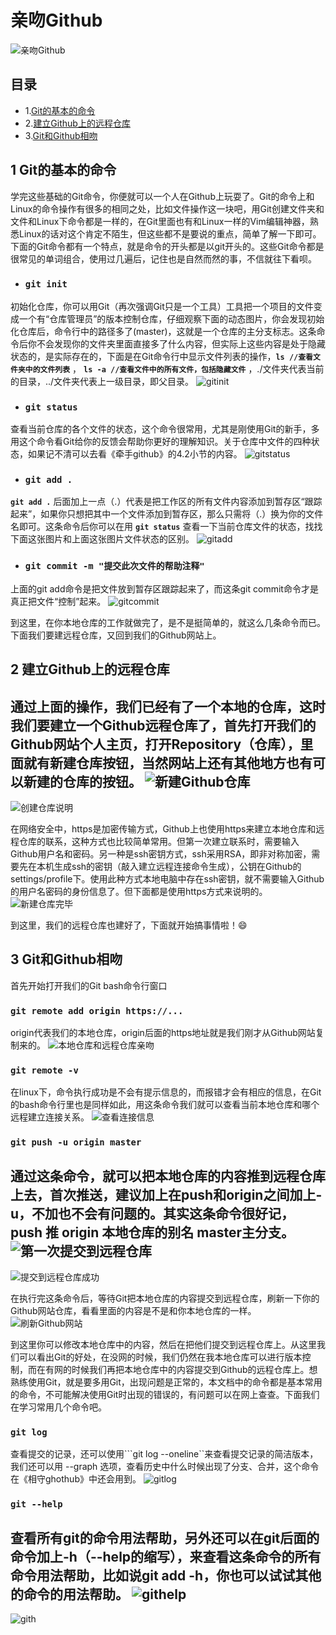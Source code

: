 # 亲吻Github
![亲吻Github](../img/github/亲吻Github.jpg)

## 目录
- 1.[Git的基本的命令](#1-git的基本的命令)
- 2.[建立Github上的远程仓库](#2-建立github上的远程仓库)
- 3.[Git和Github相吻](#3-git和github接吻)

## 1 Git的基本的命令

学完这些基础的Git命令，你便就可以一个人在Github上玩耍了。Git的命令上和Linux的命令操作有很多的相同之处，比如文件操作这一块吧，用Git创建文件夹和文件和Linux下命令都是一样的，在Git里面也有和Linux一样的Vim编辑神器，熟悉Linux的话对这个肯定不陌生，但这些都不是要说的重点，简单了解一下即可。下面的Git命令都有一个特点，就是命令的开头都是以git开头的。这些Git命令都是很常见的单词组合，使用过几遍后，记住也是自然而然的事，不信就往下看呗。

- ### ```git init```  
初始化仓库，你可以用Git（再次强调Git只是一个工具）工具把一个项目的文件变成一个有“仓库管理员”的版本控制仓库，仔细观察下面的动态图片，你会发现初始化仓库后，命令行中的路径多了(master)，这就是一个仓库的主分支标志。这条命令后你不会发现你的文件夹里面直接多了什么内容，但实际上这些内容是处于隐藏状态的，是实际存在的，下面是在Git命令行中显示文件列表的操作，**```ls //查看文件夹中的文件列表```** ， **```ls -a //查看文件中的所有文件，包括隐藏文件```** ，./文件夹代表当前的目录，../文件夹代表上一级目录，即父目录。
![gitinit](../img/github/gitinit.gif)

- ### ```git status```  
查看当前仓库的各个文件的状态，这个命令很常用，尤其是刚使用Git的新手，多用这个命令看Git给你的反馈会帮助你更好的理解知识。关于仓库中文件的四种状态，如果记不清可以去看《牵手github》的4.2小节的内容。
![gitstatus](../img/github/gitstatus.png)

- ### ```git add .```  
**```git add .```** 后面加上一点（.）代表是把工作区的所有文件内容添加到暂存区“跟踪起来”，如果你只想把其中一个文件添加到暂存区，那么只需将（.）换为你的文件名即可。这条命令后你可以在用 **```git status```** 查看一下当前仓库文件的状态，找找下面这张图片和上面这张图片文件状态的区别。
![gitadd](../img/github/gitadd.png)

- ### ```git commit -m "提交此次文件的帮助注释"```  
上面的git add命令是把文件放到暂存区跟踪起来了，而这条git commit命令才是真正把文件“控制”起来。
![gitcommit](../img/github/gitcommit.png)

到这里，在你本地仓库的工作就做完了，是不是挺简单的，就这么几条命令而已。下面我们要建远程仓库，又回到我们的Github网站上。

## 2 建立Github上的远程仓库  
通过上面的操作，我们已经有了一个本地的仓库，这时我们要建立一个Github远程仓库了，首先打开我们的Github网站个人主页，打开Repository（仓库），里面就有新建仓库按钮，当然网站上还有其他地方也有可以新建的仓库的按钮。
![新建Github仓库](../img/github/新建Github仓库.png)
----
![创建仓库说明](../img/github/创建仓库说明.png)

在网络安全中，https是加密传输方式，Github上也使用https来建立本地仓库和远程仓库的联系，这种方式也比较简单常用。但第一次建立联系时，需要输入Github用户名和密码。另一种是ssh密钥方式，ssh采用RSA，即非对称加密，需要先在本机生成ssh的密钥（敲入建立远程连接命令生成），公钥在Github的settings/profile下。使用此种方式本地电脑中存在ssh密钥，就不需要输入Github的用户名密码的身份信息了。但下面都是使用https方式来说明的。
![新建仓库完毕](../img/github/新建仓库完毕.png)

到这里，我们的远程仓库也建好了，下面就开始搞事情啦！:smile:

## 3 Git和Github相吻  
首先开始打开我们的Git bash命令行窗口
### ```git remote add origin https://...```  
origin代表我们的本地仓库，origin后面的https地址就是我们刚才从Github网站复制来的。
![本地仓库和远程仓库亲吻](../img/github/本地仓库和远程仓库亲吻.png)

### ```git remote -v```  
在linux下，命令执行成功是不会有提示信息的，而报错才会有相应的信息，在Git 的bash命令行里也是同样如此，用这条命令我们就可以查看当前本地仓库和哪个远程建立连接关系。
![查看连接信息](../img/github/查看连接信息.png)

### ```git push -u origin master```  
通过这条命令，就可以把本地仓库的内容推到远程仓库上去，首次推送，建议加上在push和origin之间加上-u，不加也不会有问题的。其实这条命令很好记，push 推 origin 本地仓库的别名 master主分支。
![第一次提交到远程仓库](../img/github/第一次提交到远程仓库.png)
----
![提交到远程仓库成功](../img/github/提交到远程仓库成功.png)

在执行完这条命令后，等待Git把本地仓库的内容提交到远程仓库，刷新一下你的Github网站仓库，看看里面的内容是不是和你本地仓库的一样。
![刷新Github网站](../img/github/刷新Github网站.png)

到这里你可以修改本地仓库中的内容，然后在把他们提交到远程仓库上。从这里我们可以看出Git的好处，在没网的时候，我们仍然在我本地仓库可以进行版本控制，而在有网的时候我们再把本地仓库中的内容提交到Github的远程仓库上。想熟练使用Git，就是要多用Git，出现问题是正常的，本文档中的命令都是基本常用的命令，不可能解决使用Git时出现的错误的，有问题可以在网上查查。下面我们在学习常用几个命令吧。

### ```git log```    
查看提交的记录，还可以使用```git log --oneline``来查看提交记录的简洁版本，我们还可以用 --graph 选项，查看历史中什么时候出现了分支、合并，这个命令在《相守ghothub》中还会用到。
![gitlog](../img/github/gitlog.png)

### ```git --help```    
查看所有git的命令用法帮助，另外还可以在git后面的命令加上-h（--help的缩写），来查看这条命令的所有命令用法帮助，比如说git add -h，你也可以试试其他的命令的用法帮助。
![githelp](../img/github/githelp.png)
----
![gith](../img/github/gith.png)
